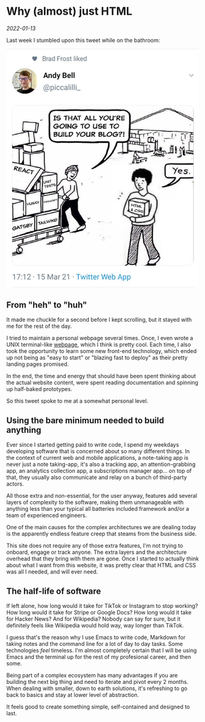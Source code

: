 # Why (almost) just HTML
_2022-01-13_

Last week I stumbled upon this tweet while on the bathroom:

![alt text](../assets/images/just_html.jpeg "Logo Title Text 1")

## From "heh" to "huh"
It made me chuckle for a second before I kept scrolling, but it stayed with me for the rest of the day.

I tried to maintain a personal webpage several times. Once, I even wrote a UNIX terminal-like [webpage](https://yugarinn.github.io/sergiouve.github.io/), which I think is pretty cool. Each time, I also took the opportunity to learn some new front-end technology, which ended up not being as "easy to start" or "blazing fast to deploy" as their pretty landing pages promised.

In the end, the time and energy that should have been spent thinking about the actual website content, were spent reading documentation and spinning up half-baked prototypes.

So this tweet spoke to me at a somewhat personal level.

## Using the bare minimum needed to build anything
Ever since I started getting paid to write code, I spend my weekdays developing software that is concerned about so many different things. In the context of current web and mobile applications, a note-taking app is never just a note taking-app, it's also a tracking app, an attention-grabbing app, an analytics collection app, a subscriptions manager app... on top of that, they usually also communicate and relay on a bunch of third-party actors.

All those extra and non-essential, for the user anyway, features add several layers of complexity to the software, making them unmanageable with anything less than your typical all batteries included framework and/or a team of experienced engineers.

One of the main causes for the complex architectures we are dealing today is the apparently endless feature creep that steams from the business side.

This site does not require any of those extra features, I'm not trying to onboard, engage or track anyone. The extra layers and the architecture overhead that they bring with them are gone. Once I started to actually think about what I want from this website, it was pretty clear that HTML and CSS was all I needed, and will ever need.

## The half-life of software
If left alone, how long would it take for TikTok or Instagram to stop working? How long would it take for Stripe or Google Docs? How long would it take for Hacker News? And for Wikipedia? Nobody can say for sure, but it definitely feels like Wikipedia would hold way, way longer than TikTok.

I guess that's the reason why I use Emacs to write code, Markdown for taking notes and the command line for a lot of day to day tasks. Some technologies *feel* timeless. I'm almost completely certain that I will be using Emacs and the terminal up for the rest of my profesional career, and then some.

Being part of a complex ecosystem has many advantages if you are building the next big thing and need to iterate and pivot every 2 months. When dealing with smaller, down to earth solutions, it's refreshing to go back to basics and stay at lower level of abstraction.

It feels good to create something simple, self-contained and designed to last.
